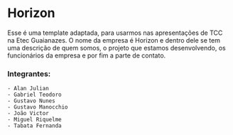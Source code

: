 # Horizon

Esse é uma template adaptada, para usarmos nas apresentações de TCC na Etec Guaianazes. O nome da empresa é Horizon e dentro dele se tem uma descrição de quem somos, o projeto que estamos desenvolvendo, os funcionários da empresa e por fim a parte de contato. 

### Integrantes:
    - Alan Julian
    - Gabriel Teodoro
    - Gustavo Nunes
    - Gustavo Manocchio
    - João Victor
    - Miguel Riquelme
    - Tabata Fernanda
